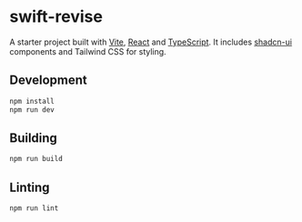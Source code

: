 # swift-revise

A starter project built with [Vite](https://vitejs.dev/), [React](https://react.dev/) and [TypeScript](https://www.typescriptlang.org/).
It includes [shadcn-ui](https://ui.shadcn.com/) components and Tailwind CSS for styling.

## Development

```sh
npm install
npm run dev
```

## Building

```sh
npm run build
```

## Linting

```sh
npm run lint
```
